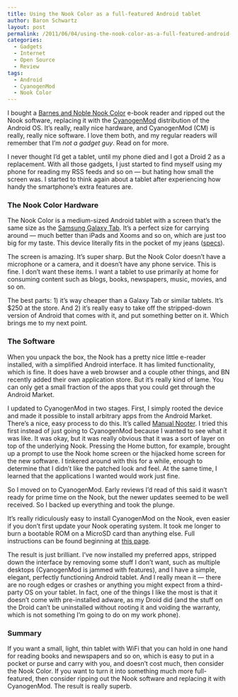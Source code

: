 ```yaml
---
title: Using the Nook Color as a full-featured Android tablet
author: Baron Schwartz
layout: post
permalink: /2011/06/04/using-the-nook-color-as-a-full-featured-android-tablet/
categories:
  - Gadgets
  - Internet
  - Open Source
  - Review
tags:
  - Android
  - CyanogenMod
  - Nook Color
---
```

I bought a [Barnes and Noble Nook Color][1] e-book reader and ripped out the Nook software, replacing it with the [CyanogenMod][2] distribution of the Android OS. It&#8217;s really, really nice hardware, and CyanogenMod (CM) is really, really nice software. I love them both, and my regular readers will remember that I&#8217;m *not a gadget guy*. Read on for more.

I never thought I&#8217;d get a tablet, until my phone died and I got a Droid 2 as a replacement. With all those gadgets, I just started to find myself using my phone for reading my RSS feeds and so on &#8212; but hating how small the screen was. I started to think again about a tablet after experiencing how handy the smartphone&#8217;s extra features are.

### The Nook Color Hardware

The Nook Color is a medium-sized Android tablet with a screen that&#8217;s the same size as the [Samsung Galaxy Tab][3]. It&#8217;s a perfect size for carrying around &#8212; much better than iPads and Xooms and so on, which are just too big for my taste. This device literally fits in the pocket of my jeans ([specs][4]).

The screen is amazing. It&#8217;s super sharp. But the Nook Color doesn&#8217;t have a microphone or a camera, and it doesn&#8217;t have any phone service. This is fine. I don&#8217;t want these items. I want a tablet to use primarily at home for consuming content such as blogs, books, newspapers, music, movies, and so on.

The best parts: 1) it&#8217;s way cheaper than a Galaxy Tab or similar tablets. It&#8217;s $250 at the store. And 2) it&#8217;s really easy to take off the stripped-down version of Android that comes with it, and put something better on it. Which brings me to my next point.

### The Software

When you unpack the box, the Nook has a pretty nice little e-reader installed, with a simplified Android interface. It has limited functionality, which is fine. It does have a web browser and a couple other things, and BN recently added their own application store. But it&#8217;s really kind of lame. You can only get a small fraction of the apps that you could get through the Android Market.

I updated to CyanogenMod in two stages. First, I simply rooted the device and made it possible to install arbitrary apps from the Android Market. There&#8217;s a nice, easy process to do this. It&#8217;s called [Manual Nooter][5]. I tried this first instead of just going to CyanogenMod because I wanted to see what it was like. It was okay, but it was really obvious that it was a sort of layer on top of the underlying Nook. Pressing the Home button, for example, brought up a prompt to use the Nook home screen or the hijacked home screen for the new software. I tinkered around with this for a while, enough to determine that I didn&#8217;t like the patched look and feel. At the same time, I learned that the applications I wanted would work just fine.

So I moved on to CyanogenMod. Early reviews I&#8217;d read of this said it wasn&#8217;t ready for prime time on the Nook, but the newer updates seemed to be well received. So I backed up everything and took the plunge.

It&#8217;s really ridiculously easy to install CyanogenMod on the Nook, even easier if you don&#8217;t first update your Nook operating system. It took me longer to burn a bootable ROM on a MicroSD card than anything else. Full instructions can be found beginning at [this page][6].

The result is just brilliant. I&#8217;ve now installed my preferred apps, stripped down the interface by removing some stuff I don&#8217;t want, such as multiple desktops (CyanogenMod is jammed with features), and I have a simple, elegant, perfectly functioning Android tablet. And I really mean it &#8212; there are no rough edges or crashes or anything you might expect from a third-party OS on your tablet. In fact, one of the things I like the most is that it doesn&#8217;t come with pre-installed adware, as my Droid did (and the stuff on the Droid can&#8217;t be uninstalled without rooting it and voiding the warranty, which is not something I&#8217;m going to do on my work phone).

### Summary

If you want a small, light, thin tablet with WiFi that you can hold in one hand for reading books and newspapers and so on, which is easy to put in a pocket or purse and carry with you, and doesn&#8217;t cost much, then consider the Nook Color. If you want to turn it into something much more full-featured, then consider ripping out the Nook software and replacing it with CyanogenMod. The result is really superb.

 [1]: http://www.amazon.com/Barnes-Noble-Color-eBook-Tablet/dp/1400532655/?tag=xaprb-20
 [2]: http://www.cyanogenmod.com/
 [3]: http://www.amazon.com/Samsung-Galaxy-Tab-AT-T/dp/B004CYEQF0/?tag=xaprb-20
 [4]: https://nookdeveloper.barnesandnoble.com/product/nook-color-specs.html
 [5]: http://forum.xda-developers.com/showpost.php?p=13270739&#038;postcount=1
 [6]: http://www.cyanogenmod.com/devices/nook-color
